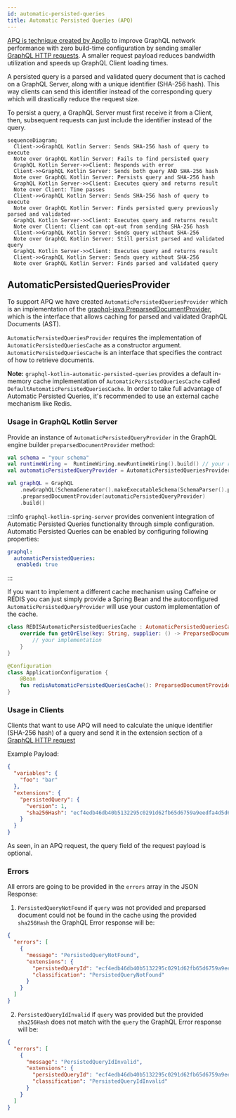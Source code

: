 ```yaml
---
id: automatic-persisted-queries
title: Automatic Persisted Queries (APQ)
---
```


[APQ is technique created by Apollo](https://www.apollographql.com/docs/apollo-server/performance/apq/) to improve
GraphQL network performance with zero build-time configuration by sending smaller [GraphQL HTTP requests](https://github.com/graphql/graphql-over-http/blob/main/spec/GraphQLOverHTTP.md).
A smaller request payload reduces bandwidth utilization and speeds up GraphQL Client loading times.

A persisted query is a parsed and validated query document that is cached on a GraphQL Server, along with a unique identifier (SHA-256 hash).
This way clients can send this identifier instead of the corresponding query which will drastically reduce the request size.

To persist a query, a GraphQL Server must first receive it from a Client, then, subsequent requests can just include the identifier
instead of the query.

```mermaid
sequenceDiagram;
  Client->>GraphQL Kotlin Server: Sends SHA-256 hash of query to execute
  Note over GraphQL Kotlin Server: Fails to find persisted query
  GraphQL Kotlin Server->>Client: Responds with error
  Client->>GraphQL Kotlin Server: Sends both query AND SHA-256 hash
  Note over GraphQL Kotlin Server: Persists query and SHA-256 hash
  GraphQL Kotlin Server->>Client: Executes query and returns result
  Note over Client: Time passes
  Client->>GraphQL Kotlin Server: Sends SHA-256 hash of query to execute
  Note over GraphQL Kotlin Server: Finds persisted query previously parsed and validated
  GraphQL Kotlin Server->>Client: Executes query and returns result
  Note over Client: Client can opt-out from sending SHA-256 hash
  Client->>GraphQL Kotlin Server: Sends query without SHA-256
  Note over GraphQL Kotlin Server: Still persist parsed and validated query
  GraphQL Kotlin Server->>Client: Executes query and returns result
  Client->>GraphQL Kotlin Server: Sends query without SHA-256
  Note over GraphQL Kotlin Server: Finds parsed and validated query
```

## AutomaticPersistedQueriesProvider

To support APQ we have created `AutomaticPersistedQueriesProvider` which is an implementation of
the [graphql-java PreparsedDocumentProvider](https://github.com/graphql-java/graphql-java/blob/master/src/main/java/graphql/execution/preparsed/PreparsedDocumentProvider.java),
which is the interface that allows caching for parsed and validated GraphQL Documents (AST).

`AutomaticPersistedQueriesProvider` requires the implementation of `AutomaticPersistedQueriesCache` as a constructor argument.
`AutomaticPersistedQueriesCache` is an interface that specifies the contract of how to retrieve documents.

**Note:** `graphql-kotlin-automatic-persisted-queries` provides a default in-memory cache implementation of `AutomaticPersistedQueriesCache`
called `DefaultAutomaticPersistedQueriesCache`. In order to take full advantage of Automatic Persisted Queries, it's recommended
to use an external cache mechanism like Redis.

### Usage in GraphQL Kotlin Server

Provide an instance of `AutomaticPersistedQueryProvider` in the GraphQL engine builder `preparsedDocumentProvider` method:

```kotlin
val schema = "your schema"
val runtimeWiring =  RuntimeWiring.newRuntimeWiring().build() // your runtime wiring
val automaticPersistedQueryProvider = AutomaticPersistedQueriesProvider(DefaultAutomaticPersistedQueriesCache())

val graphQL = GraphQL
    .newGraphQL(SchemaGenerator().makeExecutableSchema(SchemaParser().parse(schema), runtimeWiring))
    .preparsedDocumentProvider(automaticPersistedQueryProvider)
    .build()
```

:::info
`graphql-kotlin-spring-server` provides convenient integration of Automatic Persisted Queries functionality through simple configuration.
Automatic Persisted Queries can be enabled by configuring following properties:
```yaml
graphql:
  automaticPersistedQueries:
   enabled: true
```
:::

If you want to implement a different cache mechanism using Caffeine or REDIS you can just simply provide a Spring Bean and the
autoconfigured `AutomaticPersistedQueryProvider` will use your custom implementation of the cache.

```kotlin
class REDISAutomaticPersistedQueriesCache : AutomaticPersistedQueriesCache {
    override fun getOrElse(key: String, supplier: () -> PreparsedDocumentEntry): CompletableFuture<PreparsedDocumentEntry> {
        // your implementation
    }
}

@Configuration
class ApplicationConfiguration {
    @Bean
    fun redisAutomaticPersistedQueriesCache(): PreparsedDocumentProvider = REDISAutomaticPersistedQueriesCache()
}
```
### Usage in Clients

Clients that want to use APQ will need to calculate the unique identifier (SHA-256 hash) of a query and send it
in the extension section of a [GraphQL HTTP request](https://github.com/graphql/graphql-over-http/blob/main/spec/GraphQLOverHTTP.md#json-encoding)

Example Payload:

```json
{
  "variables": {
    "foo": "bar"
  },
  "extensions": {
    "persistedQuery": {
      "version": 1,
      "sha256Hash": "ecf4edb46db40b5132295c0291d62fb65d6759a9eedfa4d5d612dd5ec54a6b38"
    }
  }
}
```

As seen, in an APQ request, the query field of the request payload is optional.

### Errors

All errors are going to be provided in the `errors` array in the JSON Response:

1. `PersistedQueryNotFound` if `query` was not provided and preparsed document could not be found in the cache using the provided `sha256Hash`
the GraphQL Error response will be:
```json
{
  "errors": [
    {
      "message": "PersistedQueryNotFound",
      "extensions": {
        "persistedQueryId": "ecf4edb46db40b5132295c0291d62fb65d6759a9eedfa4d5d612dd5ec54a6b38",
        "classification": "PersistedQueryNotFound"
      }
    }
  ]
}
```

2. `PersistedQueryIdInvalid` if `query` was provided but the provided `sha256Hash` does not match with the `query`
the GraphQL Error response will be:
```json
{
  "errors": [
    {
      "message": "PersistedQueryIdInvalid",
      "extensions": {
        "persistedQueryId": "ecf4edb46db40b5132295c0291d62fb65d6759a9eedfa4d5d612dd5ec54a6b38",
        "classification": "PersistedQueryIdInvalid"
      }
    }
  ]
}
```
